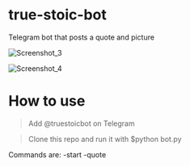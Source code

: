 # true-stoic-bot
Telegram bot that posts a quote and picture

![Screenshot_3](https://user-images.githubusercontent.com/36741965/215362951-7b8a597c-a781-411d-bdc7-a6a8681f6ebb.png)

![Screenshot_4](https://user-images.githubusercontent.com/36741965/215362953-53ebeb99-4aba-4024-b570-6193c4083190.png)

# How to use

>Add @truestoicbot on Telegram

>Clone this repo and run it with $python bot.py

Commands are:
-start
-quote
